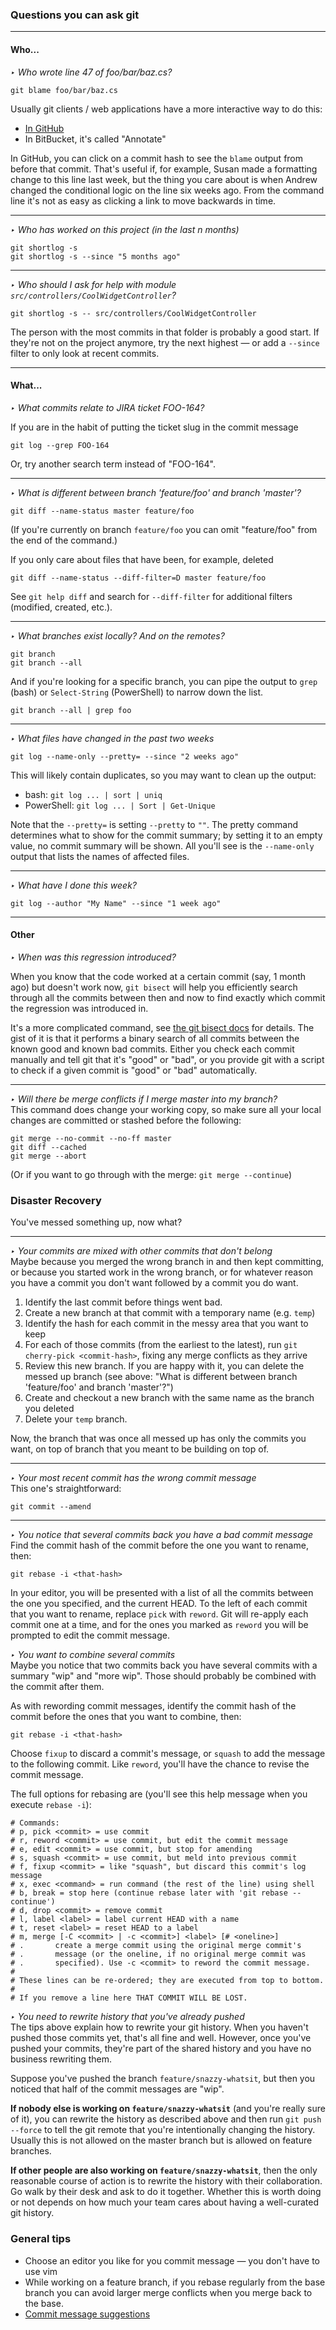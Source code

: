 ### Questions you can ask git

----------
#### Who...
*&#8227; Who wrote line 47 of foo/bar/baz.cs?*  

    git blame foo/bar/baz.cs

Usually git clients / web applications have a more interactive way to do this:

  - [In GitHub](https://help.github.com/en/articles/tracking-changes-in-a-file)
  - In BitBucket, it's called "Annotate"

In GitHub, you can click on a commit hash to see the `blame` output from before
that commit. That's useful if, for example, Susan made a formatting change to
this line last week, but the thing you care about is when Andrew changed the
conditional logic on the line six weeks ago. From the command line it's not as
easy as clicking a link to move backwards in time.

----------
*&#8227; Who has worked on this project (in the last n months)*  

    git shortlog -s
    git shortlog -s --since "5 months ago"

----------
*&#8227; Who should I ask for help with module `src/controllers/CoolWidgetController`?*  

    git shortlog -s -- src/controllers/CoolWidgetController

The person with the most commits in that folder is probably a good start. If
they're not on the project anymore, try the next highest &mdash; or add a `--since`
filter to only look at recent commits.

----------
#### What...
*&#8227; What commits relate to JIRA ticket FOO-164?*  

If you are in the habit of putting the ticket slug in the commit message

    git log --grep FOO-164

Or, try another search term instead of "FOO-164".

----------
*&#8227; What is different between branch 'feature/foo' and branch 'master'?*  

    git diff --name-status master feature/foo

(If you're currently on branch `feature/foo` you can omit "feature/foo" from the
end of the command.)

If you only care about files that have been, for example, deleted

    git diff --name-status --diff-filter=D master feature/foo 

See `git help diff` and search for `--diff-filter` for additional filters
(modified, created, etc.).

----------
*&#8227; What branches exist locally? And on the remotes?*  

    git branch
    git branch --all

And if you're looking for a specific branch, you can pipe the output to `grep`
(bash) or `Select-String` (PowerShell) to narrow down the list.

    git branch --all | grep foo
----------
*&#8227; What files have changed in the past two weeks*  

    git log --name-only --pretty= --since "2 weeks ago"

This will likely contain duplicates, so you may want to clean up the output:
  - bash: `git log ... | sort | uniq`
  - PowerShell: `git log ... | Sort | Get-Unique`

Note that the `--pretty=` is setting `--pretty` to `""`. The pretty command
determines what to show for the commit summary; by setting it to an empty value,
no commit summary will be shown. All you'll see is the `--name-only` output that
lists the names of affected files.

----------
*&#8227; What have I done this week?*  

    git log --author "My Name" --since "1 week ago"

----------
#### Other
*&#8227; When was this regression introduced?*  

When you know that the code worked at a certain commit (say, 1 month ago) but
doesn't work now, `git bisect` will help you efficiently search through all the
commits between then and now to find exactly which commit the regression was
introduced in. 

It's a more complicated command, see [the git bisect
docs](https://git-scm.com/docs/git-bisect) for details. The gist of it is that
it performs a binary search of all commits between the known good and known bad
commits. Either you check each commit manually and tell git that it's "good" or
"bad", or you provide git with a script to check if a given commit is "good" or
"bad" automatically.

----------
*&#8227; Will there be merge conflicts if I merge master into my branch?*  
This command does change your working copy, so make sure all your local changes
are committed or stashed before the following:

    git merge --no-commit --no-ff master
    git diff --cached
    git merge --abort

(Or if you want to go through with the merge: `git merge --continue`)

### Disaster Recovery
You've messed something up, now what?

----------
*&#8227; Your commits are mixed with other commits that don't belong*  
Maybe because you merged the wrong branch in and then kept committing, or
because you started work in the wrong branch, or for whatever reason you have a
commit you don't want followed by a commit you do want.

 1. Identify the last commit before things went bad.
 2. Create a new branch at that commit with a temporary name (e.g. `temp`)
 3. Identify the hash for each commit in the messy area that you want to keep
 4. For each of those commits (from the earliest to the latest), run `git
    cherry-pick <commit-hash>`, fixing any merge conflicts as they arrive
 5. Review this new branch. If you are happy with it, you can delete the messed
    up branch (see above: "What is different between branch 'feature/foo' and
    branch 'master'?")
 6. Create and checkout a new branch with the same name as the branch you deleted
 7. Delete your `temp` branch.

Now, the branch that was once all messed up has only the commits you want, on
top of branch that you meant to be building on top of.

----------
*&#8227; Your most recent commit has the wrong commit message*  
This one's straightforward:

    git commit --amend

----------
*&#8227; You notice that several commits back you have a bad commit message*  
Find the commit hash of the commit before the one you want to rename, then:

    git rebase -i <that-hash>

In your editor, you will be presented with a list of all the commits between the
one you specified, and the current HEAD. To the left of each commit that you
want to rename, replace `pick` with `reword`. Git will re-apply each commit one
at a time, and for the ones you marked as `reword` you will be prompted to edit
the commit message.

*&#8227; You want to combine several commits*  
Maybe you notice that two commits back you have several commits with a summary
"wip" and "more wip". Those should probably be combined with the commit after
them. 

As with rewording commit messages, identify the commit hash of the commit before
the ones that you want to combine, then:

    git rebase -i <that-hash>

Choose `fixup` to discard a commit's message, or `squash` to add the message to
the following commit. Like `reword`, you'll have the chance to revise the
commit message.

The full options for rebasing are (you'll see this help message when you execute
`rebase -i`):


    # Commands:
    # p, pick <commit> = use commit
    # r, reword <commit> = use commit, but edit the commit message
    # e, edit <commit> = use commit, but stop for amending
    # s, squash <commit> = use commit, but meld into previous commit
    # f, fixup <commit> = like "squash", but discard this commit's log message
    # x, exec <command> = run command (the rest of the line) using shell
    # b, break = stop here (continue rebase later with 'git rebase --continue')
    # d, drop <commit> = remove commit
    # l, label <label> = label current HEAD with a name
    # t, reset <label> = reset HEAD to a label
    # m, merge [-C <commit> | -c <commit>] <label> [# <oneline>]
    # .       create a merge commit using the original merge commit's
    # .       message (or the oneline, if no original merge commit was
    # .       specified). Use -c <commit> to reword the commit message.
    #
    # These lines can be re-ordered; they are executed from top to bottom.
    #
    # If you remove a line here THAT COMMIT WILL BE LOST.


*&#8227; You need to rewrite history that you've already pushed*  
The tips above explain how to rewrite your git history. When you haven't pushed
those commits yet, that's all fine and well. However, once you've pushed your
commits, they're part of the shared history and you have no business rewriting
them.

Suppose you've pushed the branch `feature/snazzy-whatsit`, but then you noticed
that half of the commit messages are "wip". 

**If nobody else is working on `feature/snazzy-whatsit`** (and you're really
sure of it), you can rewrite the history as described above and then run `git
push --force` to tell the git remote that you're intentionally changing the
history. Usually this is not allowed on the master branch but is allowed on
feature branches.

**If other people are also working on `feature/snazzy-whatsit`**, then the only
reasonable course of action is to rewrite the history with their collaboration.
Go walk by their desk and ask to do it together. Whether this is worth doing or
not depends on how much your team cares about having a well-curated git history.

### General tips
 - Choose an editor you like for you commit message &mdash; you don't have to
   use vim
 - While working on a feature branch, if you rebase regularly from the base
   branch you can avoid larger merge conflicts when you merge back to the base.
 - [Commit message suggestions](/blog/git-commit-message-template.html)
 
